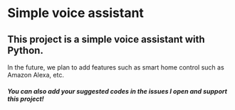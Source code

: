 # Simple voice assistant


## This project is a simple voice assistant with Python.




In the future, we plan to add features such as smart home control such as Amazon Alexa, etc.


#####  You can also add your suggested codes in the issues I open and support this project!